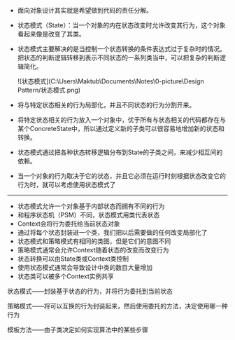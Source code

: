 * 面向对象设计其实就是希望做到代码的责任分解。

* 状态模式（State）：当一个对象的内在状态改变时允许改变其行为，这个对象看起来像是改变了其类。

* 状态模式主要解决的是当控制一个状态转换的条件表达式过于复杂时的情况。把状态的判断逻辑转移到表示不同状态的一系列类当中，可以把复杂的判断逻辑简化。

  ![状态模式](C:\Users\Maktub\Documents\Notes\0-picture\Design Pattern/状态模式.png)

* 将与特定状态相关的行为局部化，并且不同状态的行为分割开来。

* 将特定状态相关的行为放入一个对象中，优于所有与状态相关的代码都存在与某个ConcreteState中，所以通过定义新的子类可以很容易地增加新的状态和转换。

* 状态模式通过把各种状态转移逻辑分布到State的子类之间，来减少相互间的依赖。

* 当一个对象的行为取决于它的状态，并且它必须在运行时刻根据状态改变它的行为时，就可以考虑使用状态模式了

---

* 状态模式允许一个对象基于内部状态而拥有不同的行为
* 和程序状态机（PSM）不同，状态模式用类代表状态
* Context会将行为委托给当前状态对象
* 通过将每个状态封装进一个类，我们把以后需要做的任何改变局部化了
* 状态模式和策略模式有相同的类图，但是它们的意图不同
* 策略模式通常会允许Context随着状态的改变而改变行为
* 状态转换可以由State类或Context类控制
* 使用状态模式通常会导致设计中类的数目大量增加
* 状态类可以被多个Context实例共享

状态模式——封装基于状态的行为，并将行为委托到当前状态

策略模式——将可以互换的行为封装起来，然后使用委托的方法，决定使用哪一种行为

模板方法——由子类决定如何实现算法中的某些步骤